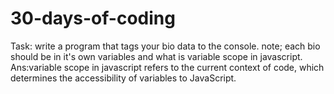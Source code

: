 # 30-days-of-coding
Task:
write a program that tags your bio data to the console.
note; each bio should be in it's own variables and
what is variable scope in javascript. Ans:variable scope in javascript refers to the current context of code, which determines the accessibility of variables to JavaScript.
